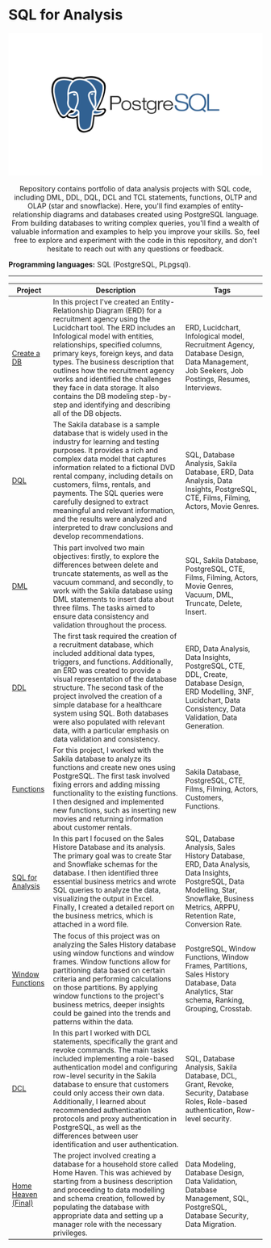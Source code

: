 # SQL for Analysis
![YM-logo](postgres.png)
<p align=center>
Repository contains portfolio of data analysis projects with SQL code, including DML, DDL, DQL, DCL and TCL statements, functions, OLTP and OLAP (star and snowflacke). Here, you'll find examples of entity-relationship diagrams and databases created using PostgreSQL language. From building databases to writing complex queries, you'll find a wealth of valuable information and examples to help you improve your skills. So, feel free to explore and experiment with the code in this repository, and don't hesitate to reach out with any questions or feedback.

**Programming languages:** SQL (PostgreSQL, PLpgsql).

___________________________
  
|  Project | Description | Tags |
| ---------- | ----------  | ---------- | 
| [Create a DB](https://github.com/yyeusiyevich/sql_for_analysis/tree/main/Create%20a%20DB) | In this project I've created an Entity-Relationship Diagram (ERD) for a recruitment agency using the Lucidchart tool. The ERD includes an Infological model with entities, relationships, specified columns, primary keys, foreign keys, and data types. The business description that outlines how the recruitment agency works and identified the challenges they face in data storage. It also contains the DB modeling step-by-step and identifying and describing all of the DB objects.  | ERD, Lucidchart, Infological model, Recruitment Agency, Database Design, Data Management, Job Seekers, Job Postings, Resumes, Interviews. |
| [DQL](https://github.com/yyeusiyevich/sql_for_analysis/tree/main/DQL) | The Sakila database is a sample database that is widely used in the industry for learning and testing purposes. It provides a rich and complex data model that captures information related to a fictional DVD rental company, including details on customers, films, rentals, and payments. The SQL queries were carefully designed to extract meaningful and relevant information, and the results were analyzed and interpreted to draw conclusions and develop recommendations. | SQL, Database Analysis, Sakila Database, ERD, Data Analysis, Data Insights, PostgreSQL, CTE, Films, Filming, Actors, Movie Genres. |
| [DML](https://github.com/yyeusiyevich/sql_for_analysis/blob/main/DML/README.md) | This part involved two main objectives: firstly, to explore the differences between delete and truncate statements, as well as the vacuum command, and secondly, to work with the Sakila database using DML statements to insert data about three films. The tasks aimed to ensure data consistency and validation throughout the process. | SQL, Sakila Database, PostgreSQL, CTE, Films, Filming, Actors, Movie Genres, Vacuum, DML, Truncate, Delete, Insert. |
| [DDL](https://github.com/yyeusiyevich/sql_for_analysis/tree/main/DDL) |  The first task required the creation of a recruitment database, which included additional data types, triggers, and functions. Additionally, an ERD was created to provide a visual representation of the database structure. The second task of the project involved the creation of a simple database for a healthcare system using SQL. Both databases were also populated with relevant data, with a particular emphasis on data validation and consistency. | ERD, Data Analysis, Data Insights, PostgreSQL, CTE, DDL, Create, Database Design, ERD Modelling, 3NF, Lucidchart, Data Consistency, Data Validation, Data Generation.|
| [Functions](https://github.com/yyeusiyevich/sql_for_analysis/tree/main/Functions) | For this project, I worked with the Sakila database to analyze its functions and create new ones using PostgreSQL. The first task involved fixing errors and adding missing functionality to the existing functions. I then designed and implemented new functions, such as inserting new movies and returning information about customer rentals. | Sakila Database, PostgreSQL, CTE, Films, Filming, Actors, Customers, Functions. |
| [SQL for Analysis ](https://github.com/yyeusiyevich/sql_for_analysis/tree/main/SQL%20for%20Analysis) | In this part I focused on the Sales Histore Database and its analysis. The primary goal was to create Star and Snowflake schemas for the database. I then identified three essential business metrics and wrote SQL queries to analyze the data, visualizing the output in Excel. Finally, I created a detailed report on the business metrics, which is attached in a word file. | SQL, Database Analysis, Sales History Database, ERD, Data Analysis, Data Insights, PostgreSQL, Data Modelling, Star, Snowflake, Business Metrics, ARPPU, Retention Rate, Conversion Rate. |
| [Window Functions](https://github.com/yyeusiyevich/sql_for_analysis/tree/main/Window%20Functions%2C%20Frames) | The focus of this project was on analyzing the Sales History database using window functions and window frames. Window functions allow for partitioning data based on certain criteria and performing calculations on those partitions. By applying window functions to the project's business metrics, deeper insights could be gained into the trends and patterns within the data. | PostgreSQL, Window Functions, Window Frames, Partitions, Sales History Database, Data Analytics, Star schema, Ranking, Grouping, Crosstab. |
| [DCL](https://github.com/yyeusiyevich/sql_for_analysis/tree/main/DCL) | In this part I worked with DCL statements, specifically the grant and revoke commands. The main tasks included implementing a role-based authentication model and configuring row-level security in the Sakila database to ensure that customers could only access their own data. Additionally, I learned about recommended authentication protocols and proxy authentication in PostgreSQL, as well as the differences between user identification and user authentication. | SQL, Database Analysis, Sakila Database, DCL, Grant, Revoke, Security, Database Roles, Role-based authentication, Row-level security. |
| [Home Heaven (Final) ](https://github.com/yyeusiyevich/sql_for_analysis/tree/main/SQL_Final) | The project involved creating a database for a household store called Home Haven. This was achieved by starting from a business description and proceeding to data modelling and schema creation, followed by populating the database with appropriate data and setting up a manager role with the necessary privileges. | Data Modeling, Database Design, Data Validation, Database Management, SQL, PostgreSQL, Database Security, Data Migration. |

